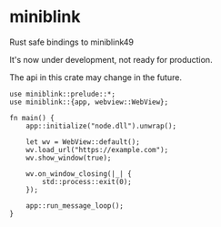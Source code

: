 # miniblink

Rust safe bindings to miniblink49

It's now under development, not ready for production.

The api in this crate may change in the future.

```
use miniblink::prelude::*;
use miniblink::{app, webview::WebView};

fn main() {
    app::initialize("node.dll").unwrap();

    let wv = WebView::default();
    wv.load_url("https://example.com");
    wv.show_window(true);

    wv.on_window_closing(|_| {
        std::process::exit(0);
    });

    app::run_message_loop();
}
```